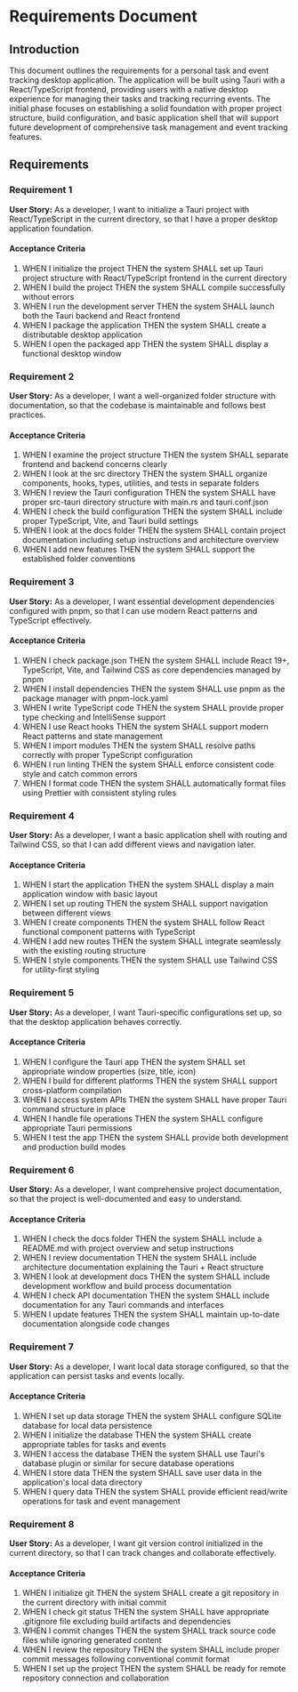 # Requirements Document

## Introduction

This document outlines the requirements for a personal task and event tracking desktop application. The application will be built using Tauri with a React/TypeScript frontend, providing users with a native desktop experience for managing their tasks and tracking recurring events. The initial phase focuses on establishing a solid foundation with proper project structure, build configuration, and basic application shell that will support future development of comprehensive task management and event tracking features.

## Requirements

### Requirement 1

**User Story:** As a developer, I want to initialize a Tauri project with React/TypeScript in the current directory, so that I have a proper desktop application foundation.

#### Acceptance Criteria

1. WHEN I initialize the project THEN the system SHALL set up Tauri project structure with React/TypeScript frontend in the current directory
2. WHEN I build the project THEN the system SHALL compile successfully without errors
3. WHEN I run the development server THEN the system SHALL launch both the Tauri backend and React frontend
4. WHEN I package the application THEN the system SHALL create a distributable desktop application
5. WHEN I open the packaged app THEN the system SHALL display a functional desktop window

### Requirement 2

**User Story:** As a developer, I want a well-organized folder structure with documentation, so that the codebase is maintainable and follows best practices.

#### Acceptance Criteria

1. WHEN I examine the project structure THEN the system SHALL separate frontend and backend concerns clearly
2. WHEN I look at the src directory THEN the system SHALL organize components, hooks, types, utilities, and tests in separate folders
3. WHEN I review the Tauri configuration THEN the system SHALL have proper src-tauri directory structure with main.rs and tauri.conf.json
4. WHEN I check the build configuration THEN the system SHALL include proper TypeScript, Vite, and Tauri build settings
5. WHEN I look at the docs folder THEN the system SHALL contain project documentation including setup instructions and architecture overview
6. WHEN I add new features THEN the system SHALL support the established folder conventions

### Requirement 3

**User Story:** As a developer, I want essential development dependencies configured with pnpm, so that I can use modern React patterns and TypeScript effectively.

#### Acceptance Criteria

1. WHEN I check package.json THEN the system SHALL include React 19+, TypeScript, Vite, and Tailwind CSS as core dependencies managed by pnpm
2. WHEN I install dependencies THEN the system SHALL use pnpm as the package manager with pnpm-lock.yaml
3. WHEN I write TypeScript code THEN the system SHALL provide proper type checking and IntelliSense support
4. WHEN I use React hooks THEN the system SHALL support modern React patterns and state management
5. WHEN I import modules THEN the system SHALL resolve paths correctly with proper TypeScript configuration
6. WHEN I run linting THEN the system SHALL enforce consistent code style and catch common errors
7. WHEN I format code THEN the system SHALL automatically format files using Prettier with consistent styling rules


### Requirement 4

**User Story:** As a developer, I want a basic application shell with routing and Tailwind CSS, so that I can add different views and navigation later.

#### Acceptance Criteria

1. WHEN I start the application THEN the system SHALL display a main application window with basic layout
2. WHEN I set up routing THEN the system SHALL support navigation between different views
3. WHEN I create components THEN the system SHALL follow React functional component patterns with TypeScript
4. WHEN I add new routes THEN the system SHALL integrate seamlessly with the existing routing structure
5. WHEN I style components THEN the system SHALL use Tailwind CSS for utility-first styling

### Requirement 5

**User Story:** As a developer, I want Tauri-specific configurations set up, so that the desktop application behaves correctly.

#### Acceptance Criteria

1. WHEN I configure the Tauri app THEN the system SHALL set appropriate window properties (size, title, icon)
2. WHEN I build for different platforms THEN the system SHALL support cross-platform compilation
3. WHEN I access system APIs THEN the system SHALL have proper Tauri command structure in place
4. WHEN I handle file operations THEN the system SHALL configure appropriate Tauri permissions
5. WHEN I test the app THEN the system SHALL provide both development and production build modes

### Requirement 6

**User Story:** As a developer, I want comprehensive project documentation, so that the project is well-documented and easy to understand.

#### Acceptance Criteria

1. WHEN I check the docs folder THEN the system SHALL include a README.md with project overview and setup instructions
2. WHEN I review documentation THEN the system SHALL include architecture documentation explaining the Tauri + React structure
3. WHEN I look at development docs THEN the system SHALL include development workflow and build process documentation
4. WHEN I check API documentation THEN the system SHALL include documentation for any Tauri commands and interfaces
5. WHEN I update features THEN the system SHALL maintain up-to-date documentation alongside code changes

### Requirement 7

**User Story:** As a developer, I want local data storage configured, so that the application can persist tasks and events locally.

#### Acceptance Criteria

1. WHEN I set up data storage THEN the system SHALL configure SQLite database for local data persistence
2. WHEN I initialize the database THEN the system SHALL create appropriate tables for tasks and events
3. WHEN I access the database THEN the system SHALL use Tauri's database plugin or similar for secure database operations
4. WHEN I store data THEN the system SHALL save user data in the application's local data directory
5. WHEN I query data THEN the system SHALL provide efficient read/write operations for task and event management

### Requirement 8

**User Story:** As a developer, I want git version control initialized in the current directory, so that I can track changes and collaborate effectively.

#### Acceptance Criteria

1. WHEN I initialize git THEN the system SHALL create a git repository in the current directory with initial commit
2. WHEN I check git status THEN the system SHALL have appropriate .gitignore file excluding build artifacts and dependencies
3. WHEN I commit changes THEN the system SHALL track source code files while ignoring generated content
4. WHEN I review the repository THEN the system SHALL include proper commit messages following conventional commit format
5. WHEN I set up the project THEN the system SHALL be ready for remote repository connection and collaboration